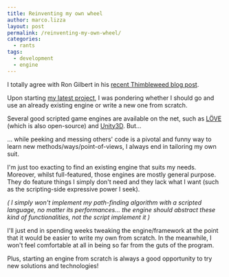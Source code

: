 ```yaml
---
title: Reinventing my own wheel
author: marco.lizza
layout: post
permalink: /reinventing-my-own-wheel/
categories:
  - rants
tags:
  - development
  - engine
---
```

I totally agree with Ron Gilbert in his [recent Thimbleweed blog post](https://blog.thimbleweedpark.com/engine).

Upon starting [my latest project][1], I was pondering whether I should go and use an already existing engine or write a new one from scratch.

Several good scripted game engines are available on the net, such as [LÖVE](https://love2d.org) (which is also open-source) and [Unity3D](https://unity3d.com). But...

... while peeking and messing others' code is a pivotal and funny way to learn new methods/ways/point-of-views, I always end in tailoring my own suit.

I'm just too exacting to find an existing engine that suits my needs. Moreover, whilst full-featured, those engines are mostly general purpose. They do feature things I simply don't need and they lack what I want (such as the scripting-side expressive power I seek).

*( I simply won't implement my path-finding algorithm with a scripted language, no matter its performances... the engine should abstract these kind of functionalities, not the script implement it )*

I'll just end in spending weeks tweaking the engine/framework at the point that it would be easier to write my own from scratch. In the meanwhile, I won't feel comfortable at all in being so far from the guts of the program.

Plus, starting an engine from scratch is always a good opportunity to try new solutions and technologies!

[1]: /a-modern-one-please/ "A modern one, please"